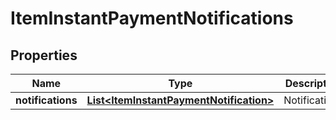 

# ItemInstantPaymentNotifications


## Properties

| Name | Type | Description | Notes |
|------------ | ------------- | ------------- | -------------|
|**notifications** | [**List&lt;ItemInstantPaymentNotification&gt;**](ItemInstantPaymentNotification.md) | Notifications |  [optional] |



